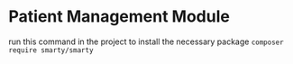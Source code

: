 # Patient Management Module

run this command in the project to install the necessary package
``` composer require smarty/smarty ```
